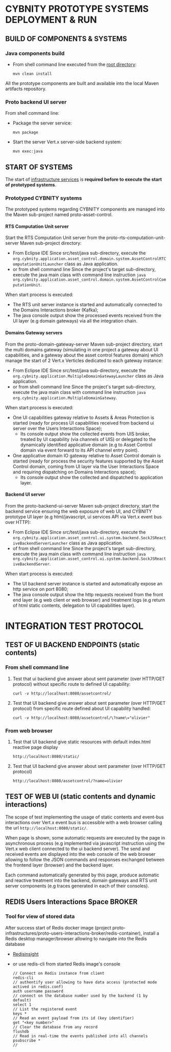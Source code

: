 # CYBNITY PROTOTYPE SYSTEMS DEPLOYMENT & RUN
## BUILD OF COMPONENTS & SYSTEMS
### Java components build
* From shell command line executed from the [root directory](../):

  ```shell
  mvn clean install
  ```

All the prototype components are built and available into the local Maven artifacts repository.

### Proto backend UI server
From shell command line:
* Package the server service:

  ```shell
  mvn package
  ```

* Start the server Vert.x server-side backend system:

  ```shell
  mvn exec:java
  ```

## START OF SYSTEMS
The start of [infrastructure services](../proto-infrastructures/README.md) is __required before to execute the start of prototyped systems__.

### Prototyped CYBNITY systems
The prototyped systems regarding CYBNITY components are managed into the Maven sub-project named proto-asset-control.

#### RTS Computation Unit server
Start the RTS Computation Unit server from the proto-rts-computation-unit-server Maven sub-project directory:
- From Eclipse IDE
  Since src/test/java sub-directory, execute the `org.cybnity.application.asset_control.domain.system.AssetControlRTComputationUnitLauncher` class as Java application.
- or from shell command line
  Since the project's target sub-directory, execute the java main class with command line instruction  `java org.cybnity.application.asset_control.domain.system.AssetControlComputationUnit`.

When start process is executed:
  - The RTS unit server instance is started and automatically connected to the Domains Interactions broker (Kafka);
  - The java console output show the processed events received from the UI layer (e.g domain gateways) via all the integration chain.

#### Domains Gateway servers
From the proto-domain-gateway-server Maven sub-project directory, start the multi domains gateway (simulating in one project a gateway about UI capabilities, and a gateway about the asset control features domain) which manage the start of 2 Vert.x Verticles dedicated to each gateway instance:
- From Eclipse IDE
  Since src/test/java sub-directory, execute the `org.cybnity.application.MultipleDomainGatewayLauncher` class as Java application.
- or from shell command line
  Since the project's target sub-directory, execute the java main class with command line instruction  `java org.cybnity.application.MultipleDomainGateway`.

When start process is executed:
  - One UI capabilities gateway relative to Assets & Areas Protection is started (ready for process UI capabilities received from backend ui server over the Users Interactions Space);
    - Its console output show the collected events from UIS broker, treated by UI capability (via channels of UIS) or delegated to the dynamically identified applicative domain (e.g to Asset Control domain via event forward to its API channel entry point).
  - One applicative domain IO gateway relative to Asset Control domain is started (ready for process the security features supported by the Asset Control domain, coming from UI layer via the User Interactions Space and requiring dispatching on Domains Interactions space);
    - Its console output show the collected and dispatched to application layer.

#### Backend UI server
From the proto-backend-ui-server Maven sub-project directory, start the backend service ensuring the web exposure of web UI, and CYBNITY prototype UI layer (e.g html/javascript, ui services API via Vert.x event bus over HTTP):
- From Eclipse IDE
  Since src/test/java sub-directory, execute the `org.cybnity.application.asset_control.ui.system.backend.SockJSReactiveBackendServerLauncher` class as Java application.
- of from shell command line
  Since the project's target sub-directory, execute the java main class with command line instruction  `java org.cybnity.application.asset_control.ui.system.backend.SockJSReactiveBackendServer`.

When start process is executed:
  - The UI backend server instance is started and automatically expose an http service on port 8080;
  - The java console output show the http requests received from the front end layer (e.g web client or web browser) and treatment logs (e.g return of html static contents, delegation to UI capabilities layer).

# INTEGRATION TEST PROTOCOL
## TEST OF UI BACKEND ENDPOINTS (static contents)
### From shell command line
1. Test that ui backend give answer about sent parameter (over HTTP/GET protocol) without specific route to defined UI capability:

    ```shell
    curl -v http://localhost:8080/assetcontrol/
    ```

2. Test that UI backend give answer about sent parameter (over HTTP/GET protocol) from specific route defined about UI capability handled:

    ```shell
    curl -v http://localhost:8080/assetcontrol/\?name\="olivier"
    ```

### From web browser
1. Test that UI backend give static resources with default index.html reactive page display

    ```shell
    http://localhost:8080/static/
    ```

2. Test that UI backend give answer about sent parameter (over HTTP/GET protocol)

    ```shell
    http://localhost:8080/assetcontrol/?name=olivier
    ```

## TEST OF WEB UI (static contents and dynamic interactions)
The scope of test implementing the usage of static contents and event-bus interactions over Vert.x event bus is accessible with a web browser calling the url `http://localhost:8080/static/`.

When page is shown, some automatic requests are executed by the page in asynchronous process (e.g implemented via javascript instruction using the Vert.x web client connected to the ui backend server).
The send and received events are displayed into the web console of the web browser allowing to follow the JSON commands and responses exchanged between the frontend layer (browser) and the backend layer.

Each command automatically generated by this page, produce automatic and reactive treatment into the backend, domain gateways and RTS unit server components (e.g traces generated in each of their consoles).

## REDIS Users Interactions Space BROKER
### Tool for view of stored data
After success start of Redis docker image (project proto-infrastructures/proto-users-interactions-broker/redis-container), install a Redis desktop manager/browser allowing to navigate into the Redis database
- [Redisinsight](https://developer.redis.com/explore/redisinsightv2/getting-started/#step-1-download-redisinsight)

- or use redis-cli from started Redis image's console

    ```shell
    // Connect on Redis instance from client
    redis-cli
    // authentify user allowing to have data access (protected mode actived in redis.conf)
    auth username password
    // connect on the database number used by the backend (1 by default)
    select 1
    // List the registered event
    keys *
    // Read an event payload from its id (key identifier)
    get "<key number>"
    // Clear the database from any record
    flushdb
    // Read in real-time the events published into all channels
    psubscribe *
    //
    ```
